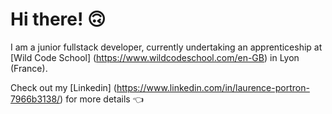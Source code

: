 # Hi there! 🙃
I am a junior fullstack developer, currently undertaking an apprenticeship at [Wild Code School] (https://www.wildcodeschool.com/en-GB) in Lyon (France).

Check out my [Linkedin] (https://www.linkedin.com/in/laurence-portron-7966b3138/) for more details 👈
